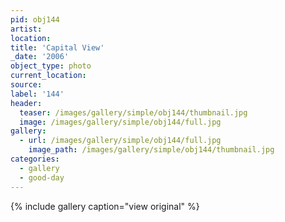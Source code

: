 ```yaml
---
pid: obj144
artist:
location:
title: 'Capital View'
_date: '2006'
object_type: photo
current_location:
source:
label: '144'
header:
  teaser: /images/gallery/simple/obj144/thumbnail.jpg
  image: /images/gallery/simple/obj144/full.jpg
gallery:
  - url: /images/gallery/simple/obj144/full.jpg
    image_path: /images/gallery/simple/obj144/thumbnail.jpg
categories:
  - gallery
  - good-day
---
```


{% include gallery caption="view original" %}
